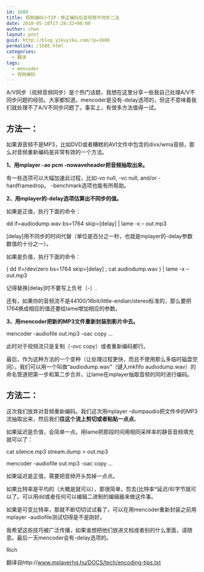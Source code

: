```yaml
---
id: 1688
title: 视频编码小TIP：修正编码后音视频不同步二法
date: 2010-05-10T17:28:32+00:00
author: chen
layout: post
guid: http://blog.yikuyiku.com/?p=1688
permalink: /1688.html
categories:
  - 翻译
tags:
  - mencoder
  - 视频编码
---
```

A/V同步（视频音频同步）是个热门话题，我想在这里分享一些我自己处理A/V不同步问题的经验。大家都知道，mencoder是没有-delay选项的，但这不意味着我们就处理不了A/V不同步问题了。事实上，有很多方法值得一试。

## 方法一：

如果源音频不是MP3，比如DVD或者糟糕的AVI文件中包含的divx/wma音频，那么对音频重新编码是非常有效的一个方法。
  
**1、用mplayer -ao pcm -nowaveheader把音频抽取出来。**
  
有一些选项可以大幅加速此过程，比如-vo null, -vc null, and/or -hardframedrop。 -benchmark选项也能有所帮助。
  
**2、用mplayer的-delay选项估算出不同步的值。**
  
如果是正值，执行下面的命令：
  
dd if=audiodump.wav bs=1764 skip=[delay] | lame -x &#8211; out.mp3
  
[delay]用不同步的时间代替（单位是百分之一秒，也就是mplayer的-delay参数数值的十分之一）。
  
如果是负值，执行下面的命令：
  
( dd if=/dev/zero bs=1764 skip=[delay] ; cat audiodump.wav ) | lame -x &#8211; out.mp3
  
记得替换[delay]时不要写上负号（-）.
  
还有，如果你的音频流不是44100/16bit/little-endian/stereo标准的，那么要把1764换成相应的值还要给lame增加相应的参数。
  
**3、用mencoder把新的MP3文件重新封装到影片中去。**
  
mencoder -audiofile out.mp3 -oac copy &#8230;
  
此时对于视频流只是复制（-ovc copy）或者重新编码都行。
  
最后，作为这种方法的一个变种（让处理过程更快，而且不使用那么多临时磁盘空间）。我们可以用一个叫做“audiodump.wav”（键入mkfifo audiodump.wav）的命名管道把第一步和第二步合并，让lame在mplayer抽取音频的同时进行编码。

## 方法二：

这次我们放弃对音频重新编码。我们这次用mplayer -dumpaudio把文件中的MP3流抽取出来，然后我们**往这个流上剪切或者粘贴一点点**。
  
如果延迟是负值，会简单一点。用lame把那段时间用相同采样率的静音音频填充就可以了：
  
cat silence.mp3 stream.dump > out.mp3
  
mencoder -audiofile out.mp3 -oac copy &#8230;
  
如果延迟是正值，需要把音频开头剪掉一点点。
  
如果比特率是平均的（大概是就可以），那很简单，剪去(比特率*延迟/8)字节就可以了。可以用dd或者任何可以编辑二进制的编辑器来做这件事。
  
如果是可变比特率，那就不断切切试试看了，可以在用mencoder重新封装之前用mplayer -audiofile测试切得是不是刚好。

我希望这些技巧被广泛传播，如果谁想把他们放进文档或者别的什么里面，请随意。最后一天mencoder会有-delay选项的。

Rich

翻译自http://www.mplayerhq.hu/DOCS/tech/encoding-tips.txt